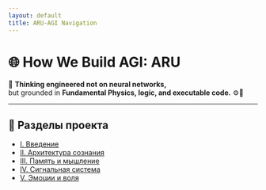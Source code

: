 ```yaml
---
layout: default
title: ARU-AGI Navigation
---
```


<link rel="stylesheet" href="/assets/styles.css">

<div class="header">
  <h1>🌐 How We Build AGI: ARU</h1>
  <p class="slogan">🧠 <strong>Thinking engineered not on neural networks,</strong><br>
  but grounded in <strong>Fundamental Physics, logic, and executable code.</strong> ⚙️📡</p>
</div>

<hr/>

<h2 class="section-header">📂 Разделы проекта</h2>

<ul class="nav-list">
  <li><a href="sections/I_Introduction.html">I. Введение</a></li>
  <li><a href="sections/II_Consciousness_Architecture.html">II. Архитектура сознания</a></li>
  <li><a href="sections/III_ARU_Memory.html">III. Память и мышление</a></li>
  <li><a href="sections/IV_ARU_SignalSystem.html">IV. Сигнальная система</a></li>
  <li><a href="sections/V_ARU_Instincts.html">V. Эмоции и воля</a></li>
</ul>

